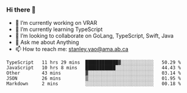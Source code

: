 ### Hi there 👋

- 🔭 I’m currently working on VRAR
- 🌱 I’m currently learning TypeScript
- 👯 I’m looking to collaborate on GoLang, TypeScript, Swift, Java
- 💬 Ask me about Anything
- 📫 How to reach me: stanley.yao@ama.ab.ca


<!--START_SECTION:waka-->
```text
TypeScript   11 hrs 29 mins  ████████████▓░░░░░░░░░░░░   50.29 % 
JavaScript   10 hrs 8 mins   ███████████░░░░░░░░░░░░░░   44.43 % 
Other        43 mins         ▓░░░░░░░░░░░░░░░░░░░░░░░░   03.14 % 
JSON         26 mins         ▒░░░░░░░░░░░░░░░░░░░░░░░░   01.95 % 
Markdown     2 mins          ░░░░░░░░░░░░░░░░░░░░░░░░░   00.18 % 
```
<!--END_SECTION:waka-->
